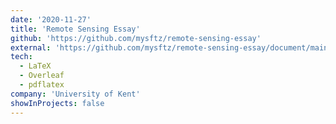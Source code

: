 ```yaml
---
date: '2020-11-27'
title: 'Remote Sensing Essay'
github: 'https://github.com/mysftz/remote-sensing-essay'
external: 'https://github.com/mysftz/remote-sensing-essay/document/main.pdf'
tech:
  - LaTeX
  - Overleaf
  - pdflatex
company: 'University of Kent'
showInProjects: false
---
```

